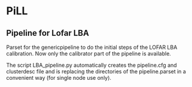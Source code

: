 # PiLL #
## Pipeline for Lofar LBA ##
Parset for the genericpipeline to do the initial steps of the LOFAR LBA calibration.
Now only the calibrator part of the pipeline is available.

The script LBA_pipeline.py automatically creates the pipeline.cfg and clusterdesc file and is replacing the directories of the pipeline.parset in a convenient way (for single node use only).